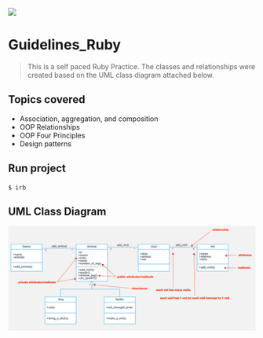 ![](https://img.shields.io/badge/Microverse-blueviolet)

# Guidelines_Ruby

> This is a self paced Ruby Practice. The classes and relationships were created based on the UML class diagram attached below.

## Topics covered
- Association, aggregation, and composition
- OOP Relationships
- OOP Four Principles
- Design patterns


## Run project

```command prompt - irb
$ irb
```

## UML Class Diagram
![Vet UML diagram annotations](./diagram/uml-class-diagram.PNG)